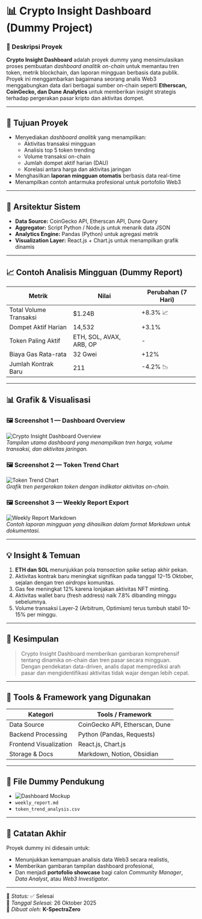 # 📊 Crypto Insight Dashboard (Dummy Project)

### 🧠 Deskripsi Proyek
**Crypto Insight Dashboard** adalah proyek dummy yang mensimulasikan proses pembuatan *dashboard analitik on-chain* untuk memantau tren token, metrik blockchain, dan laporan mingguan berbasis data publik.  
Proyek ini menggambarkan bagaimana seorang analis Web3 menggabungkan data dari berbagai sumber on-chain seperti **Etherscan, CoinGecko, dan Dune Analytics** untuk memberikan insight strategis terhadap pergerakan pasar kripto dan aktivitas dompet.

---

## 📅 Tujuan Proyek
- Menyediakan *dashboard analitik* yang menampilkan:
  - Aktivitas transaksi mingguan
  - Analisis top 5 token trending
  - Volume transaksi on-chain
  - Jumlah dompet aktif harian (DAU)
  - Korelasi antara harga dan aktivitas jaringan
- Menghasilkan **laporan mingguan otomatis** berbasis data real-time
- Menampilkan contoh antarmuka profesional untuk portofolio Web3

---

## 🧩 Arsitektur Sistem
- **Data Source:** CoinGecko API, Etherscan API, Dune Query
- **Aggregator:** Script Python / Node.js untuk menarik data JSON
- **Analytics Engine:** Pandas (Python) untuk agregasi metrik
- **Visualization Layer:** React.js + Chart.js untuk menampilkan grafik dinamis

---

## 📈 Contoh Analisis Mingguan (Dummy Report)

| Metrik | Nilai | Perubahan (7 Hari) |
|--------|--------|--------------------|
| Total Volume Transaksi | $1.24B | +8.3% 📈 |
| Dompet Aktif Harian | 14,532 | +3.1% |
| Token Paling Aktif | ETH, SOL, AVAX, ARB, OP | - |
| Biaya Gas Rata-rata | 32 Gwei | +12% |
| Jumlah Kontrak Baru | 211 | -4.2% 📉 |

---

## 📊 Grafik & Visualisasi

### 🖼️ Screenshot 1 — Dashboard Overview  
![Crypto Insight Dashboard Overview](IMG_20251026_192821.png
)  
*Tampilan utama dashboard yang menampilkan tren harga, volume transaksi, dan aktivitas jaringan.*

### 🖼️ Screenshot 2 — Token Trend Chart  
![Token Trend Chart](IMG_20251026_193306.png
)  
*Grafik tren pergerakan token dengan indikator aktivitas on-chain.*

### 🖼️ Screenshot 3 — Weekly Report Export  
![Weekly Report Markdown](IMG_20251026_202040.png)  
*Contoh laporan mingguan yang dihasilkan dalam format Markdown untuk dokumentasi.*

---

## 💡 Insight & Temuan

1. **ETH dan SOL** menunjukkan pola *transaction spike* setiap akhir pekan.  
2. Aktivitas kontrak baru meningkat signifikan pada tanggal 12–15 Oktober, sejalan dengan tren *airdrops* komunitas.  
3. Gas fee meningkat 12% karena lonjakan aktivitas NFT minting.  
4. Aktivitas wallet baru (fresh address) naik 7.8% dibanding minggu sebelumnya.  
5. Volume transaksi Layer-2 (Arbitrum, Optimism) terus tumbuh stabil 10–15% per minggu.

---

## 🧠 Kesimpulan
> Crypto Insight Dashboard memberikan gambaran komprehensif tentang dinamika on-chain dan tren pasar secara mingguan.  
> Dengan pendekatan data-driven, analis dapat memprediksi arah pasar dan mengidentifikasi aktivitas tidak wajar dengan lebih cepat.

---

## 🧰 Tools & Framework yang Digunakan
| Kategori | Tools / Framework |
|-----------|-------------------|
| Data Source | CoinGecko API, Etherscan, Dune |
| Backend Processing | Python (Pandas, Requests) |
| Frontend Visualization | React.js, Chart.js |
| Storage & Docs | Markdown, Notion, Obsidian |

---

## 📎 File Dummy Pendukung
- ![Dashboard Mockup](https://raw.githubusercontent.com/Spektrum-nol/Dasbor-Wawasan-Kripto-Dummy/main/IMG_20251026_210250.png
)
- `weekly_report.md`
- `token_trend_analysis.csv`

---

## 🧾 Catatan Akhir
Proyek dummy ini didesain untuk:
- Menunjukkan kemampuan analisis data Web3 secara realistis,  
- Memberikan gambaran tampilan dashboard profesional,  
- Dan menjadi **portofolio showcase** bagi calon *Community Manager*, *Data Analyst*, atau *Web3 Investigator*.

---

📍 *Status:* ✅ Selesai  
📆 *Tanggal Selesai:* 26 Oktober 2025  
👤 *Dibuat oleh:* **K-SpectraZero**
